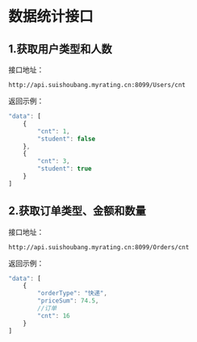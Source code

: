 # 数据统计接口

## 1.获取用户类型和人数

接口地址：

```api
http://api.suishoubang.myrating.cn:8099/Users/cnt
```

返回示例：

```js
"data": [
    {
        "cnt": 1,
        "student": false
    },
    {
        "cnt": 3,
        "student": true
    }
]
```

## 2.获取订单类型、金额和数量

接口地址：

```api
http://api.suishoubang.myrating.cn:8099/Orders/cnt
```

返回示例：

```js
"data": [
    {
        "orderType": "快递",
        "priceSum": 74.5,
        //订单 
        "cnt": 16
    }
]
```

